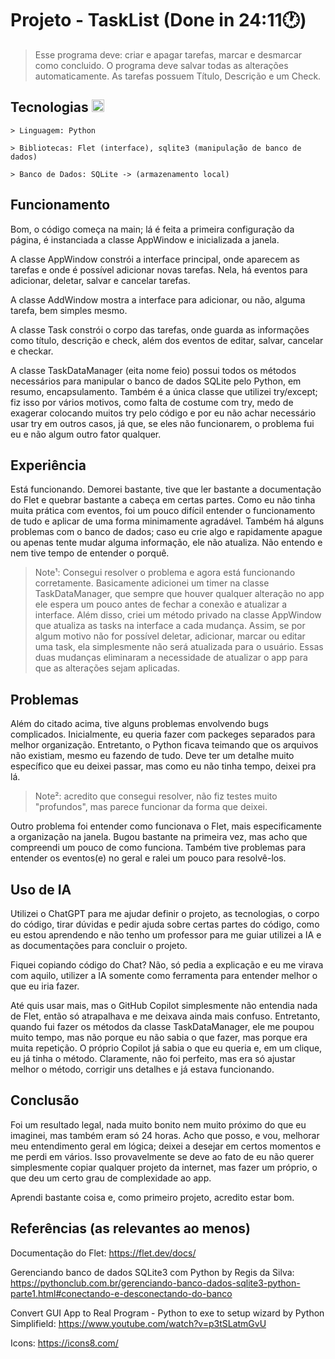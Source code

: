 # Projeto - TaskList (Done in 24:11🕐)
> Esse programa deve: criar e apagar tarefas, marcar e desmarcar como concluido. O programa deve salvar todas as alterações automaticamente.
> As tarefas possuem Título, Descrição e um Check.

## Tecnologias <img width="20" src="https://cdn.jsdelivr.net/gh/devicons/devicon@latest/icons/python/python-original.svg" />
<div>  
  
    > Linguagem: Python

    > Bibliotecas: Flet (interface), sqlite3 (manipulação de banco de dados)

    > Banco de Dados: SQLite -> (armazenamento local)
</div>



## Funcionamento
Bom, o código começa na main; lá é feita a primeira configuração da página, é instanciada a classe AppWindow e inicializada a janela. 

A classe AppWindow constrói a interface principal, onde aparecem as tarefas e onde é possível adicionar novas tarefas. Nela, há eventos para adicionar, deletar, salvar e cancelar tarefas. 

A classe AddWindow mostra a interface para adicionar, ou não, alguma tarefa, bem simples mesmo.

A classe Task constrói o corpo das tarefas, onde guarda as informações como título, descrição e check, além dos eventos de editar, salvar, cancelar e checkar. 

A classe TaskDataManager (eita nome feio) possui todos os métodos necessários para manipular o banco de dados SQLite pelo Python, em resumo, encapsulamento. Também é a única classe que utilizei try/except; fiz isso por vários motivos, como falta de costume com try, medo de exagerar colocando muitos try pelo código e por eu não achar necessário usar try em outros casos, já que, se eles não funcionarem, o problema fui eu e não algum outro fator qualquer.


## Experiência
  Está funcionando. Demorei bastante, tive que ler bastante a documentação do Flet e quebrar bastante a cabeça em certas partes. Como eu não tinha muita prática com eventos, foi um pouco difícil entender o funcionamento de tudo e aplicar de uma forma minimamente agradável. Também há alguns problemas com o banco de dados; caso eu crie algo e rapidamente apague ou apenas tente mudar alguma informação, ele não atualiza. Não entendo e nem tive tempo de entender o porquê. 
  
> Note¹: Consegui resolver o problema e agora está funcionando corretamente. Basicamente adicionei um timer na classe TaskDataManager, que sempre que houver qualquer alteração no app ele espera um pouco antes de fechar a conexão e atualizar a interface. Além disso, criei um método privado na classe AppWindow que atualiza as tasks na interface a cada mudança. Assim, se por algum motivo não for possível deletar, adicionar, marcar ou editar uma task, ela simplesmente não será atualizada para o usuário. Essas duas mudanças eliminaram a necessidade de atualizar o app para que as alterações sejam aplicadas.
  

## Problemas
  Além do citado acima, tive alguns problemas envolvendo bugs complicados. Inicialmente, eu queria fazer com packeges separados para melhor organização. Entretanto, o Python ficava teimando que os arquivos não existiam, mesmo eu fazendo de tudo. Deve ter um detalhe muito específico que eu deixei passar, mas como eu não tinha tempo, deixei pra lá.

> Note²: acredito que consegui resolver, não fiz testes muito "profundos", mas parece funcionar da forma que deixei.
  
  Outro problema foi entender como funcionava o Flet, mais especificamente a organização na janela. Bugou bastante na primeira vez, mas acho que compreendi um pouco de como funciona. 
Também tive problemas para entender os eventos(e) no geral e ralei um pouco para resolvê-los.


## Uso de IA
  Utilizei o ChatGPT para me ajudar definir o projeto, as tecnologias, o corpo do código, tirar dúvidas e pedir ajuda sobre certas partes do código, como eu estou aprendendo e não tenho um professor para me guiar utilizei a IA e as documentações para concluir o projeto. 
  
  Fiquei copiando código do Chat? Não, só pedia a explicação e eu me virava com aquilo, utilizer a IA somente como ferramenta para entender melhor o que eu iria fazer.
  
  Até quis usar mais, mas o GitHub Copilot simplesmente não entendia nada de Flet, então só atrapalhava e me deixava ainda mais confuso. Entretanto, quando fui fazer os métodos da classe TaskDataManager, ele me poupou muito tempo, mas não porque eu não sabia o que fazer, mas porque era muita repetição. O próprio Copilot já sabia o que eu queria e, em um clique, eu já tinha o método. Claramente, não foi perfeito, mas era só ajustar melhor o método, corrigir uns detalhes e já estava funcionando.


## Conclusão
  Foi um resultado legal, nada muito bonito nem muito próximo do que eu imaginei, mas também eram só 24 horas. Acho que posso, e vou, melhorar meu entendimento geral em lógica; deixei a desejar em certos momentos e me perdi em vários. Isso provavelmente se deve ao fato de eu não querer simplesmente copiar qualquer projeto da internet, mas fazer um próprio, o que deu um certo grau de complexidade ao app. 
  
  Aprendi bastante coisa e, como primeiro projeto, acredito estar bom.


## Referências (as relevantes ao menos)
Documentação do Flet: https://flet.dev/docs/

Gerenciando banco de dados SQLite3 com Python by Regis da Silva: https://pythonclub.com.br/gerenciando-banco-dados-sqlite3-python-parte1.html#conectando-e-desconectando-do-banco

Convert GUI App to Real Program - Python to exe to setup wizard by Python Simplifield: https://www.youtube.com/watch?v=p3tSLatmGvU

Icons: https://icons8.com/
